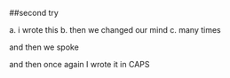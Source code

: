 ##second try

a. i wrote this
b. then we changed our mind
c. many times

and then we spoke

and then once again I wrote it
in CAPS